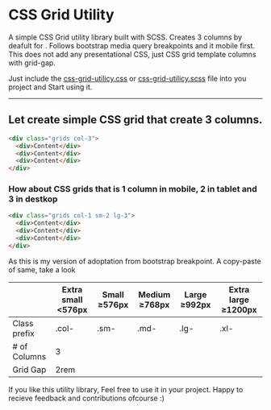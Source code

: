 # CSS Grid Utility 
A simple CSS Grid utility library built with SCSS. Creates 3 columns by deafult for . Follows bootstrap media query breakpoints and it mobile first. This does not add any presentational CSS, just CSS grid template columns with grid-gap.

Just include the [css-grid-utilicy.css](https://github.com/stackrole/css-grid-utility/blob/master/css-grid-utility.css) or [css-grid-utilicy.scss](https://github.com/stackrole/css-grid-utility/blob/master/scss/css-grid-utility.scss) file into you project and Start using it. 

---

## Let create simple CSS grid that create 3 columns.
```html
<div class="grids col-3">
  <div>Content</div>
  <div>Content</div>
  <div>Content</div>
</div>
```

### How about CSS grids that is 1 column in mobile, 2 in tablet and 3 in destkop
```html
<div class="grids col-1 sm-2 lg-3">
  <div>Content</div>
  <div>Content</div>
  <div>Content</div>
</div>
```

As this is my version of adoptation from bootstrap breakpoint. A copy-paste of same, take a look

| | Extra small <576px | Small ≥576px | Medium ≥768px | Large ≥992px | Extra large ≥1200px |
|-|-|-|-|-|-|
| Class prefix | .col- | .sm- | .md- | .lg- | .xl- |
| # of Columns | 3 |
| Grid Gap | 2rem |

If you like this utility library, Feel free to use it in your project. Happy to recieve feedback and contributions ofcourse :)
